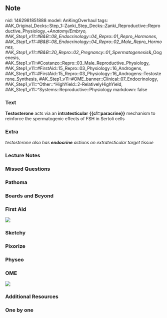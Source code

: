 ## Note
nid: 1462981851888
model: AnKingOverhaul
tags: #AK_Original_Decks::Step_1::Zanki_Step_Decks::Zanki_Reproductive::Reproductive_Physiology_+_Anatomy/Embryo, #AK_Step1_v11::#B&B::08_Endocrinology::04_Repro::01_Repro_Hormones, #AK_Step1_v11::#B&B::08_Endocrinology::04_Repro::02_Male_Repro_Hormones, #AK_Step1_v11::#B&B::20_Repro::02_Pregnancy::01_Spermatogenesis_&_Oogenesis, #AK_Step1_v11::#Costanzo::Repro::03_Male_Reproductive_Physiology, #AK_Step1_v11::#FirstAid::15_Repro::03_Physiology::16_Androgens, #AK_Step1_v11::#FirstAid::15_Repro::03_Physiology::16_Androgens::Testosterone_Synthesis, #AK_Step1_v11::#OME_banner::Clinical::07_Endocrinology, #AK_Step1_v11::^Other::^HighYield::2-RelativelyHighYield, #AK_Step1_v11::^Systems::Reproductive::Physiology
markdown: false

### Text
<div>
  <b>Testosterone</b> acts via an <b>intratesticular</b>
  <b>{{c1::paracrine}}</b> mechanism to reinforce the spermatogenic
  effects of FSH in Sertoli cells
</div>

### Extra
<i>testosterone also has <b>endocrine</b> actions on
extratesticular target tissue</i>

### Lecture Notes


### Missed Questions


### Pathoma


### Boards and Beyond


### First Aid
<img src="tmp2wzRu1.png">

### Sketchy


### Pixorize


### Physeo


### OME
<div class="ome-widget">
  <a href=
  "https://onlinemeded.org/spa/endocrinology?ref=anki"><img src=
  "_OME_AnkiFlashcards_Topic_2.png"></a>
</div>

### Additional Resources


### One by one

